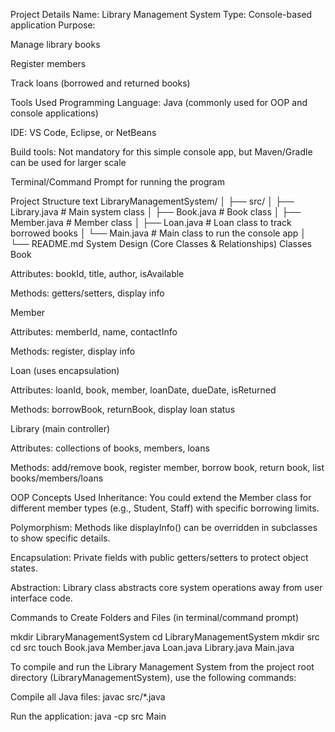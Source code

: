 
Project Details
Name: Library Management System
Type: Console-based application
Purpose:

Manage library books

Register members

Track loans (borrowed and returned books)

Tools Used
Programming Language: Java (commonly used for OOP and console applications)

IDE: VS Code, Eclipse, or NetBeans

Build tools: Not mandatory for this simple console app, but Maven/Gradle can be used for larger scale

Terminal/Command Prompt for running the program

Project Structure
text
LibraryManagementSystem/
│
├── src/
│   ├── Library.java         # Main system class
│   ├── Book.java            # Book class
│   ├── Member.java          # Member class
│   ├── Loan.java            # Loan class to track borrowed books
│   └── Main.java            # Main class to run the console app
│
└── README.md
System Design (Core Classes & Relationships)
Classes
Book

Attributes: bookId, title, author, isAvailable

Methods: getters/setters, display info

Member

Attributes: memberId, name, contactInfo

Methods: register, display info

Loan (uses encapsulation)

Attributes: loanId, book, member, loanDate, dueDate, isReturned

Methods: borrowBook, returnBook, display loan status

Library (main controller)

Attributes: collections of books, members, loans

Methods: add/remove book, register member, borrow book, return book, list books/members/loans

OOP Concepts Used
Inheritance: You could extend the Member class for different member types (e.g., Student, Staff) with specific borrowing limits.

Polymorphism: Methods like displayInfo() can be overridden in subclasses to show specific details.

Encapsulation: Private fields with public getters/setters to protect object states.

Abstraction: Library class abstracts core system operations away from user interface code.

Commands to Create Folders and Files (in terminal/command prompt)

mkdir LibraryManagementSystem
cd LibraryManagementSystem
mkdir src
cd src
touch Book.java Member.java Loan.java Library.java Main.java


To compile and run the Library Management System from the project root directory (LibraryManagementSystem), use the following commands:

Compile all Java files:
javac src/*.java

Run the application:
java -cp src Main